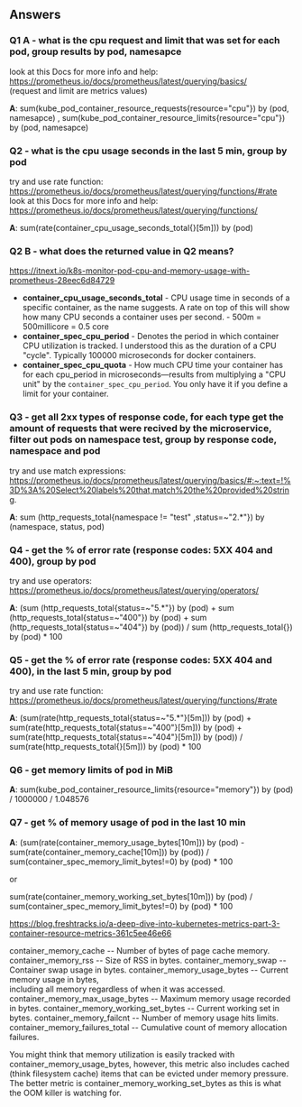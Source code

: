 ## Answers

### Q1 A - what is the cpu request and limit that was set for each pod, group results by pod, namesapce
look at this Docs for more info and help: \
https://prometheus.io/docs/prometheus/latest/querying/basics/ \
(request and limit are metrics values)

**A**: sum(kube_pod_container_resource_requests{resource="cpu"}) by (pod, namesapce) , sum(kube_pod_container_resource_limits{resource="cpu"}) by (pod, namesapce)

### Q2 - what is the cpu usage seconds in the last 5 min, group by pod 
try and use rate function: \
https://prometheus.io/docs/prometheus/latest/querying/functions/#rate \
look at this Docs for more info and help:
https://prometheus.io/docs/prometheus/latest/querying/functions/

**A**: sum(rate(container_cpu_usage_seconds_total{}[5m])) by (pod)

### Q2 B - what does the returned value in Q2 means?

https://itnext.io/k8s-monitor-pod-cpu-and-memory-usage-with-prometheus-28eec6d84729

- **container_cpu_usage_seconds_total** - CPU usage time in seconds of a specific container, as the name suggests. A rate on top of this will show how many CPU seconds a container uses per second. - 500m = 500millicore = 0.5 core
- **container_spec_cpu_period** - Denotes the period in which container CPU utilization is tracked. I understood this as the duration of a CPU "cycle". Typically 100000 microseconds for docker containers.
- **container_spec_cpu_quota** - How much CPU time your container has for each cpu_period in microseconds—results from multiplying a "CPU unit" by the `container_spec_cpu_period`. You only have it if you define a limit for your container.

### Q3 - get all 2xx types of response code, for each type get the amount of requests that were recived by the microservice, filter out pods on namespace test, group by response code, namespace and pod
try and use match expressions: \
https://prometheus.io/docs/prometheus/latest/querying/basics/#:~:text=!%3D%3A%20Select%20labels%20that,match%20the%20provided%20string.

**A**: sum (http_requests_total{namespace != "test" ,status=~"2.*"}) by (namespace, status, pod)

### Q4 - get the % of error rate (response codes: 5XX 404 and 400), group by pod
try and use operators: \
https://prometheus.io/docs/prometheus/latest/querying/operators/

**A**: (sum (http_requests_total{status=~"5.*"}) by (pod) + sum (http_requests_total{status=~"400"}) by (pod) + sum (http_requests_total{status=~"404"}) by (pod)) / sum (http_requests_total{}) by (pod) * 100

### Q5 - get the % of error rate (response codes: 5XX 404 and 400), in the last 5 min, group by pod
try and use rate function: \
https://prometheus.io/docs/prometheus/latest/querying/functions/#rate

**A**: (sum(rate(http_requests_total{status=~"5.*"}[5m])) by (pod) + sum(rate(http_requests_total{status=~"400"}[5m])) by (pod) + sum(rate(http_requests_total{status=~"404"}[5m])) by (pod)) / sum(rate(http_requests_total{}[5m])) by (pod) * 100

### Q6 - get memory limits of pod in MiB

**A**: sum(kube_pod_container_resource_limits{resource="memory"}) by (pod) / 1000000 / 1.048576

### Q7 - get % of memory usage of pod in the last 10 min

**A**: (sum(rate(container_memory_usage_bytes[10m])) by (pod) -  sum(rate(container_memory_cache[10m])) by (pod)) /  sum(container_spec_memory_limit_bytes!=0) by (pod) * 100

or

sum(rate(container_memory_working_set_bytes[10m])) by (pod) /  sum(container_spec_memory_limit_bytes!=0) by (pod) * 100

https://blog.freshtracks.io/a-deep-dive-into-kubernetes-metrics-part-3-container-resource-metrics-361c5ee46e66

container_memory_cache -- Number of bytes of page cache memory.
container_memory_rss -- Size of RSS in bytes.
container_memory_swap -- Container swap usage in bytes.
container_memory_usage_bytes -- Current memory usage in bytes,       
                                including all memory regardless of
                                when it was accessed.
container_memory_max_usage_bytes -- Maximum memory usage recorded 
                                    in bytes.
container_memory_working_set_bytes -- Current working set in bytes.
container_memory_failcnt -- Number of memory usage hits limits.
container_memory_failures_total -- Cumulative count of memory 
                                   allocation failures.

You might think that memory utilization is easily tracked with container_memory_usage_bytes, however, this metric also includes cached (think filesystem cache) items that can be evicted under memory pressure. The better metric is container_memory_working_set_bytes as this is what the OOM killer is watching for.

